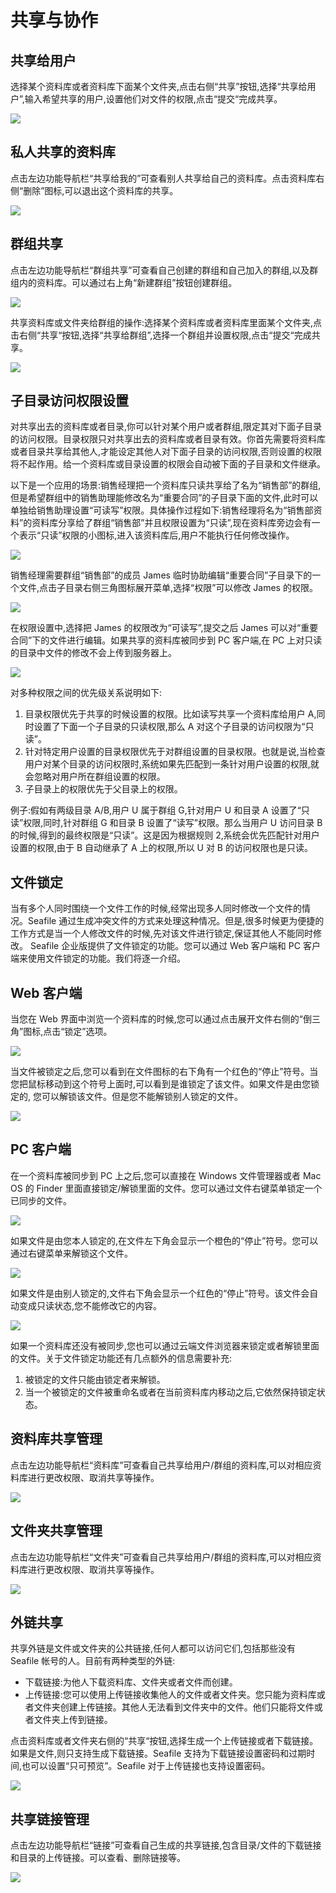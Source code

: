 # 共享与协作

## 共享给用户

选择某个资料库或者资料库下面某个文件夹,点击右侧“共享”按钮,选择“共享给用户”,输入希望共享的用户,设置他们对文件的权限,点击“提交“完成共享。

![](./imgs/share-to-user.png)

## 私人共享的资料库

点击左边功能导航栏“共享给我的”可查看别人共享给自己的资料库。点击资料库右侧“删除”图标,可以退出这个资料库的共享。

![](./imgs/shared-libs.png)

## 群组共享

点击左边功能导航栏“群组共享”可查看自己创建的群组和自己加入的群组,以及群组内的资料库。可以通过右上角“新建群组”按钮创建群组。

![](./imgs/groups.png)

共享资料库或文件夹给群组的操作:选择某个资料库或者资料库里面某个文件夹,点击右侧“共享“按钮,选择“共享给群组”,选择一个群组并设置权限,点击“提交“完成共享。

![](./imgs/share-to-group.png)

## 子目录访问权限设置

对共享出去的资料库或者目录,你可以针对某个用户或者群组,限定其对下面子目录的访问权限。目录权限只对共享出去的资料库或者目录有效。你首先需要将资料库或者目录共享给其他人,才能设定其他人对下面子目录的访问权限,否则设置的权限将不起作用。给一个资料库或目录设置的权限会自动被下面的子目录和文件继承。

以下是一个应用的场景:销售经理把一个资料库只读共享给了名为“销售部”的群组, 但是希望群组中的销售助理能修改名为“重要合同”的子目录下面的文件,此时可以单独给销售助理设置“可读写”权限。具体操作过程如下:销售经理将名为“销售部资料”的资料库分享给了群组“销售部”并且权限设置为“只读”,现在资料库旁边会有一个表示“只读”权限的小图标,进入该资料库后,用户不能执行任何修改操作。

![](./imgs/folder-perm-1.png)

销售经理需要群组“销售部”的成员 James 临时协助编辑“重要合同”子目录下的一个文件,点击子目录右侧三角图标展开菜单,选择“权限”可以修改 James 的权限。

![](./imgs/folder-perm-2.png)

在权限设置中,选择把 James 的权限改为“可读写”,提交之后 James 可以对“重要合同”下的文件进行编辑。如果共享的资料库被同步到 PC 客户端,在 PC 上对只读的目录中文件的修改不会上传到服务器上。

![](./imgs/folder-perm-3.png)

对多种权限之间的优先级关系说明如下:

1.  目录权限优先于共享的时候设置的权限。比如读写共享一个资料库给用户 A,同时设置了下面一个子目录的只读权限,那么 A 对这个子目录的访问权限为“只读”。
1.  针对特定用户设置的目录权限优先于对群组设置的目录权限。也就是说,当检查用户对某个目录的访问权限时,系统如果先匹配到一条针对用户设置的权限,就会忽略对用户所在群组设置的权限。
1.  子目录上的权限优先于父目录上的权限。

例子:假如有两级目录 A/B,用户 U 属于群组 G,针对用户 U 和目录 A 设置了“只读”权限,同时,针对群组 G 和目录 B 设置了“读写”权限。那么当用户 U 访问目录 B 的时候,得到的最终权限是“只读”。这是因为根据规则 2,系统会优先匹配针对用户设置的权限,由于 B 自动继承了 A 上的权限,所以 U 对 B 的访问权限也是只读。

## 文件锁定

当有多个人同时围绕一个文件工作的时候,经常出现多人同时修改一个文件的情况。Seafile 通过生成冲突文件的方式来处理这种情况。但是,很多时候更为便捷的工作方式是当一个人修改文件的时候,先对该文件进行锁定,保证其他人不能同时修改。 Seafile 企业版提供了文件锁定的功能。您可以通过 Web 客户端和 PC 客户端来使用文件锁定的功能。我们将逐一介绍。

## Web 客户端

当您在 Web 界面中浏览一个资料库的时候,您可以通过点击展开文件右侧的“倒三角”图标,点击“锁定”选项。

![](./imgs/file-lock-1.png)

当文件被锁定之后,您可以看到在文件图标的右下角有一个红色的“停止”符号。当您把鼠标移动到这个符号上面时,可以看到是谁锁定了该文件。如果文件是由您锁定的, 您可以解锁该文件。但是您不能解锁别人锁定的文件。

![](./imgs/file-lock-2.png)

## PC 客户端

在一个资料库被同步到 PC 上之后,您可以直接在 Windows 文件管理器或者 Mac OS 的 Finder 里面直接锁定/解锁里面的文件。您可以通过文件右键菜单锁定一个已同步的文件。

![](./imgs/file-lock-3.png)

如果文件是由您本人锁定的,在文件左下角会显示一个橙色的“停止”符号。您可以通过右键菜单来解锁这个文件。

![](./imgs/file-lock-4.png)

如果文件是由别人锁定的,文件右下角会显示一个红色的“停止”符号。该文件会自动变成只读状态,您不能修改它的内容。

![](./imgs/file-lock-5.png)

如果一个资料库还没有被同步,您也可以通过云端文件浏览器来锁定或者解锁里面的文件。关于文件锁定功能还有几点额外的信息需要补充:

1.  被锁定的文件只能由锁定者来解锁。
1.  当一个被锁定的文件被重命名或者在当前资料库内移动之后,它依然保持锁定状态。

## 资料库共享管理

点击左边功能导航栏“资料库”可查看自己共享给用户/群组的资料库,可以对相应资料库进行更改权限、取消共享等操作。

![](./imgs/share-admin-libs.png)

## 文件夹共享管理

点击左边功能导航栏“文件夹”可查看自己共享给用户/群组的资料库,可以对相应资料库进行更改权限、取消共享等操作。

![](./imgs/share-admin-folders.png)

## 外链共享

共享外链是文件或文件夹的公共链接,任何人都可以访问它们,包括那些没有 Seafile 帐号的人。目前有两种类型的外链:

* 下载链接:为他人下载资料库、文件夹或者文件而创建。
* 上传链接:您可以使用上传链接收集他人的文件或者文件夹。您只能为资料库或者文件夹创建上传链接。其他人无法看到文件夹中的文件。他们只能将文件或者文件夹上传到链接。

点击资料库或者文件夹右侧的“共享“按钮,选择生成一个上传链接或者下载链接。如果是文件,则只支持生成下载链接。Seafile 支持为下载链接设置密码和过期时间,也可以设置“只可预览”。Seafile 对于上传链接也支持设置密码。

![](./imgs/shared-link.png)

## 共享链接管理

点击左边功能导航栏“链接”可查看自己生成的共享链接,包含目录/文件的下载链接和目录的上传链接。可以查看、删除链接等。

![](./imgs/share-admin-links.png)